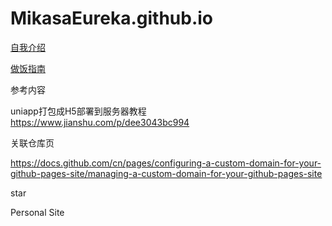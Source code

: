 # MikasaEureka.github.io

[自我介绍](https://mikasaeureka.github.io/intro/)

[做饭指南](https://mikasaeureka.github.io/How2Cook-Home/)

参考内容

uniapp打包成H5部署到服务器教程 https://www.jianshu.com/p/dee3043bc994

关联仓库页

https://docs.github.com/cn/pages/configuring-a-custom-domain-for-your-github-pages-site/managing-a-custom-domain-for-your-github-pages-site

star

Personal Site
